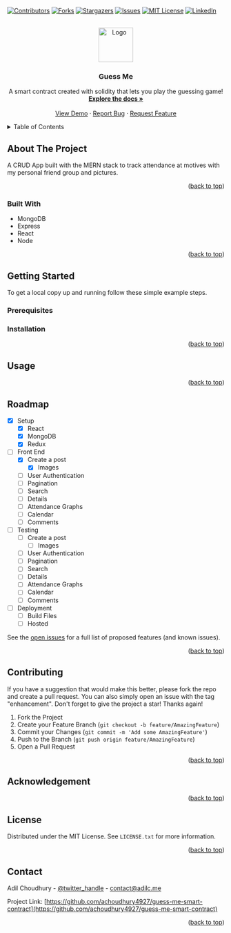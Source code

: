 <a name="readme-top"></a>

[![Contributors][contributors-shield]][contributors-url]
[![Forks][forks-shield]][forks-url]
[![Stargazers][stars-shield]][stars-url]
[![Issues][issues-shield]][issues-url]
[![MIT License][license-shield]][license-url]
[![LinkedIn][linkedin-shield]][linkedin-url]

<!-- PROJECT LOGO -->
<br />
<div align="center">
  <a href="https://github.com/achoudhury4927/memories-and-motives">
    <img src="logo.png" alt="Logo" width="80" height="80">
  </a>

<h3 align="center">Guess Me</h3>

  <p align="center">
    A smart contract created with solidity that lets you play the guessing game!
    <br />
    <a href="https://github.com/achoudhury4927/memories-and-motives"><strong>Explore the docs »</strong></a>
    <br />
    <br />
    <a href="https://github.com/achoudhury4927/memories-and-motives">View Demo</a>
    ·
    <a href="https://github.com/achoudhury4927/memories-and-motives/issues">Report Bug</a>
    ·
    <a href="https://github.com/achoudhury4927/memories-and-motives/issues">Request Feature</a>
  </p>
</div>

<!-- TABLE OF CONTENTS -->
<details>
  <summary>Table of Contents</summary>
  <ol>
    <li>
      <a href="#about-the-project">About The Project</a>
      <ul>
        <li><a href="#built-with">Built With</a></li>
      </ul>
    </li>
    <li>
      <a href="#getting-started">Getting Started</a>
      <ul>
        <li><a href="#prerequisites">Prerequisites</a></li>
        <li><a href="#installation">Installation</a></li>
      </ul>
    </li>
    <li><a href="#usage">Usage</a></li>
    <li><a href="#roadmap">Roadmap</a></li>
    <li><a href="#contributing">Contributing</a></li>
    <li><a href="#acknowledgement">Acknowledgement</a></li>
    <li><a href="#license">License</a></li>
    <li><a href="#contact">Contact</a></li>
  </ol>
</details>

<!-- ABOUT THE PROJECT -->

## About The Project

A CRUD App built with the MERN stack to track attendance at motives with my personal friend group and pictures.

<p align="right">(<a href="#readme-top">back to top</a>)</p>

### Built With

- MongoDB
- Express
- React
- Node

<p align="right">(<a href="#readme-top">back to top</a>)</p>

<!-- GETTING STARTED -->

## Getting Started

To get a local copy up and running follow these simple example steps.

### Prerequisites

<!-- You will need yarn to install the packages. Yarn can be installed through the npm package manager which comes bundled with Node.js when you install it on your system.

- yarn

  ```sh
  npm install --global yarn
  ```
-->

### Installation

<!--
1. Clone the repo
   ```sh
   git clone https://github.com/achoudhury4927/guess-me-smart-contract.git
   ```
2. Install packages
   ```sh
   yarn install
   ```
3. Run tests
   ```sh
   yarn hardhat test
   ```
-->
<p align="right">(<a href="#readme-top">back to top</a>)</p>

<!-- USAGE EXAMPLES -->

## Usage

<!--
I ran this using the following VSCode plugin:

<ul>
  <li>Name: Live Server</li>
  <li>Id: ritwickdey.LiveServer</li>
  <li>Description: Launch a development local Server with live reload feature for static & dynamic pages</li>
  <li>Version: 5.7.9</li>
  <li>Publisher: Ritwick Dey</li>
  <li>VS Marketplace: <a href="https://marketplace.visualstudio.com/items?itemName=ritwickdey.LiveServer">Get it Here</a></li>
</ul>

_For more examples, please refer to the [Documentation](https://example.com)_ -->

<p align="right">(<a href="#readme-top">back to top</a>)</p>

<!-- ROADMAP -->

## Roadmap

- [x] Setup
  - [x] React
  - [x] MongoDB
  - [x] Redux
- [ ] Front End
  - [x] Create a post
    - [x] Images
  - [ ] User Authentication
  - [ ] Pagination
  - [ ] Search
  - [ ] Details
  - [ ] Attendance Graphs
  - [ ] Calendar
  - [ ] Comments
- [ ] Testing
  - [ ] Create a post
    - [ ] Images
  - [ ] User Authentication
  - [ ] Pagination
  - [ ] Search
  - [ ] Details
  - [ ] Attendance Graphs
  - [ ] Calendar
  - [ ] Comments
- [ ] Deployment
  - [ ] Build Files
  - [ ] Hosted

See the [open issues](https://github.com/achoudhury4927/memories-and-motives/issues) for a full list of proposed features (and known issues).

<p align="right">(<a href="#readme-top">back to top</a>)</p>

<!-- CONTRIBUTING -->

## Contributing

If you have a suggestion that would make this better, please fork the repo and create a pull request. You can also simply open an issue with the tag "enhancement".
Don't forget to give the project a star! Thanks again!

1. Fork the Project
2. Create your Feature Branch (`git checkout -b feature/AmazingFeature`)
3. Commit your Changes (`git commit -m 'Add some AmazingFeature'`)
4. Push to the Branch (`git push origin feature/AmazingFeature`)
5. Open a Pull Request

<p align="right">(<a href="#readme-top">back to top</a>)</p>

<!-- ACKNOWLEDGEMENT -->

## Acknowledgement

<p align="right">(<a href="#readme-top">back to top</a>)</p>

<!-- LICENSE -->

## License

Distributed under the MIT License. See `LICENSE.txt` for more information.

<p align="right">(<a href="#readme-top">back to top</a>)</p>

<!-- CONTACT -->

## Contact

Adil Choudhury - [@twitter_handle](https://twitter.com/twitter_handle) - contact@adilc.me

Project Link: [https://github.com/achoudhury4927/guess-me-smart-contract](https://github.com/achoudhury4927/guess-me-smart-contract)

<p align="right">(<a href="#readme-top">back to top</a>)</p>

<!-- MARKDOWN LINKS & IMAGES -->
<!-- https://www.markdownguide.org/basic-syntax/#reference-style-links -->

[contributors-shield]: https://img.shields.io/github/contributors/achoudhury4927/guess-me-smart-contract.svg?style=for-the-badge
[contributors-url]: https://github.com/achoudhury4927/guess-me-smart-contract/graphs/contributors
[forks-shield]: https://img.shields.io/github/forks/achoudhury4927/guess-me-smart-contract.svg?style=for-the-badge
[forks-url]: https://github.com/achoudhury4927/guess-me-smart-contract/network/members
[stars-shield]: https://img.shields.io/github/stars/achoudhury4927/guess-me-smart-contract.svg?style=for-the-badge
[stars-url]: https://github.com/achoudhury4927/guess-me-smart-contract/stargazers
[issues-shield]: https://img.shields.io/github/issues/achoudhury4927/guess-me-smart-contract.svg?style=for-the-badge
[issues-url]: https://github.com/achoudhury4927/guess-me-smart-contract/issues
[license-shield]: https://img.shields.io/github/license/achoudhury4927/guess-me-smart-contract?style=for-the-badge
[license-url]: https://github.com/achoudhury4927/guess-me-smart-contract/blob/master/LICENSE.txt
[linkedin-shield]: https://img.shields.io/badge/-LinkedIn-black.svg?style=for-the-badge&logo=linkedin&colorB=555
[linkedin-url]: https://linkedin.com/in/linkedin_username

